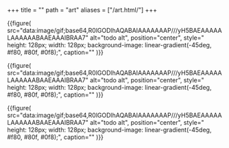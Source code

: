 +++
title = ""
path = "art"
aliases = ["/art.html/"]
+++

<!-- figure with a css background gradient -->


{{figure(
  src="data:image/gif;base64,R0lGODlhAQABAIAAAAAAAP///yH5BAEAAAAALAAAAAABAAEAAAIBRAA7"
  alt="todo alt",
  position="center",
  style="
    height: 128px;
    width: 128px;
    background-image: linear-gradient(-45deg, #f80, #80f, #0f8);",
  caption=""
)}}

{{figure(
  src="data:image/gif;base64,R0lGODlhAQABAIAAAAAAAP///yH5BAEAAAAALAAAAAABAAEAAAIBRAA7"
  alt="todo alt",
  position="center",
  style="
    height: 128px;
    width: 128px;
    background-image: linear-gradient(-45deg, #f80, #80f, #0f8);",
  caption=""
)}}

{{figure(
  src="data:image/gif;base64,R0lGODlhAQABAIAAAAAAAP///yH5BAEAAAAALAAAAAABAAEAAAIBRAA7"
  alt="todo alt",
  position="center",
  style="
    height: 128px;
    width: 128px;
    background-image: linear-gradient(-45deg, #f80, #80f, #0f8);",
  caption=""
)}}